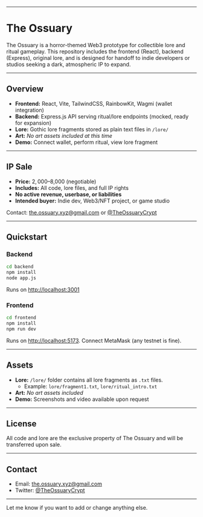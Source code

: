 

---

# The Ossuary

The Ossuary is a horror-themed Web3 prototype for collectible lore and ritual gameplay. This repository includes the frontend (React), backend (Express), original lore, and is designed for handoff to indie developers or studios seeking a dark, atmospheric IP to expand.

---

## Overview

- **Frontend:** React, Vite, TailwindCSS, RainbowKit, Wagmi (wallet integration)
- **Backend:** Express.js API serving ritual/lore endpoints (mocked, ready for expansion)
- **Lore:** Gothic lore fragments stored as plain text files in `/lore/`
- **Art:** _No art assets included at this time_
- **Demo:** Connect wallet, perform ritual, view lore fragment

---

## IP Sale

- **Price:** $2,000–$8,000 (negotiable)
- **Includes:** All code, lore files, and full IP rights
- **No active revenue, userbase, or liabilities**
- **Intended buyer:** Indie dev, Web3/NFT project, or game studio

Contact: the.ossuary.xyz@gmail.com or [@TheOssuaryCrypt](https://twitter.com/TheOssuaryCrypt)

---

## Quickstart

### Backend

```sh
cd backend
npm install
node app.js
```

Runs on [http://localhost:3001](http://localhost:3001)

### Frontend

```sh
cd frontend
npm install
npm run dev
```

Runs on [http://localhost:5173](http://localhost:5173). Connect MetaMask (any testnet is fine).

---

## Assets

- **Lore:** `/lore/` folder contains all lore fragments as `.txt` files.
  - Example: `lore/fragment1.txt`, `lore/ritual_intro.txt`
- **Art:** _No art assets included_
- **Demo:** Screenshots and video available upon request

---

## License

All code and lore are the exclusive property of The Ossuary and will be transferred upon sale.

---

## Contact

- Email: the.ossuary.xyz@gmail.com
- Twitter: [@TheOssuaryCrypt](https://twitter.com/TheOssuaryCrypt)

---

Let me know if you want to add or change anything else.